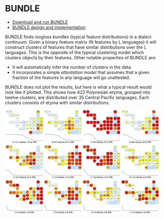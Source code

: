 # BUNDLE

* [Download and run BUNDLE](https://github.com/whdc/bundle/wiki/Tutorial)
* [BUNDLE design and implementation](https://github.com/whdc/bundle/wiki/Overview)

BUNDLE finds isogloss bundles (typical feature distributions) in a dialect continuum.  Given a binary feature matrix (N features by L languages) it will construct clusters of features that have similar distributions over the L languages.  This is the opposite of the typical clustering model which clusters objects by their features.  Other notable properties of BUNDLE are:

* It will automatically infer the number of clusters in the data.
* It incorporates a simple _attestation model_ that assumes that a given fraction of the features in any language will go unattested.

BUNDLE does not plot the results, but here is what a typical result would look like if plotted.  This shows how 422 Polynesian etyma, grouped into twelve clusters, are distributed over 35 Central Pacific languages.   Each clusters consists of etyma with similar distributions.

![The distribution of Polynesian words](doc/poly.plot.png)
